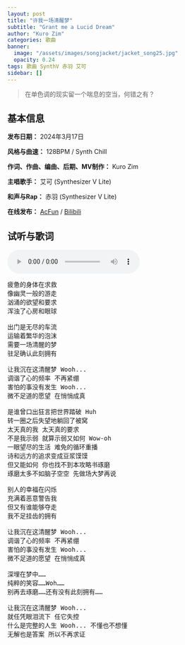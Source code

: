 ```yaml
---
layout: post
title: "许我一场清醒梦"
subtitle: "Grant me a Lucid Dream"
author: "Kuro Zim"
categories: 歌曲
banner: 
  image: "/assets/images/songjacket/jacket_song25.jpg"
  opacity: 0.24
tags: 歌曲 SynthV 赤羽 艾可
sidebar: []
---
```


> 在单色调的现实留一个喘息的空当，何错之有？

## 基本信息

**发布日期：** 2024年3月17日

**风格与曲速：** 128BPM / Synth Chill

**作词、作曲、编曲、后期、MV制作：** Kuro Zim

**主唱歌手：** 艾可 (Synthesizer V Lite)

**和声与Rap：** 赤羽 (Synthesizer V Lite)

**在线发布：** [AcFun](https://www.acfun.cn/v/ac44048868) / [Bilibili](https://www.bilibili.com/video/BV1xC411b79P/)

## 试听与歌词

<audio controls><source src="/assets/audio/song25.mp3" type="audio/mp3"></audio>

<pre>
疲惫的身体在求救
像幽灵一般的游走
汹涌的欲望和要求
浑浊了心房和眼球

出门是无尽的车流
运输着繁华的泡沫
需要一场清醒的梦
驻足确认此刻拥有

让我沉在这清醒梦 Wooh...
调谐了心的频率 不再紧绷
害怕的事没有发生 Wooh...
微不足道的愿望 在悄悄成真

是谁曾口出狂言把世界踏破 Huh
转一圈之后失望地躺回了被窝
太天真的我 太天真的要求
不是我示弱 就算示弱又如何 Wow-oh
一眼望尽的生活 难免的循环重播
诗和远方的追求变成豆浆馍馍
但又能如何 你也找不到本攻略书琢磨
琢磨太多不如脑子空空 先做场大梦再说

别人的幸福在闪烁
充满着恶意警告我
但又有谁能够夺走
我不足挂齿的拥有

让我沉在这清醒梦 Wooh...
调谐了心的频率 不再紧绷
害怕的事没有发生 Wooh...
微不足道的愿望 在悄悄成真

深埋在梦中……
纯粹的笑容……Woh……
别再去琢磨……还有没有此刻拥有……

让我沉在这清醒梦 Wooh...
就任凭眼泪流下 任它失控
什么是完整的人生 Wooh... 不懂也不想懂
无解也是答案 所以不再求证
</pre>